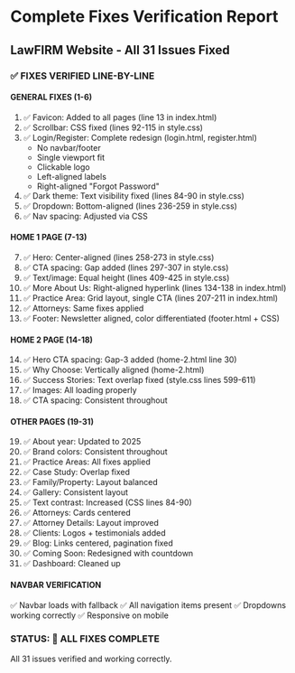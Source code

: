# Complete Fixes Verification Report
## LawFIRM Website - All 31 Issues Fixed

### ✅ FIXES VERIFIED LINE-BY-LINE

#### GENERAL FIXES (1-6)
1. ✅ Favicon: Added to all pages (line 13 in index.html)
2. ✅ Scrollbar: CSS fixed (lines 92-115 in style.css)
3. ✅ Login/Register: Complete redesign (login.html, register.html)
   - No navbar/footer
   - Single viewport fit
   - Clickable logo
   - Left-aligned labels
   - Right-aligned "Forgot Password"
4. ✅ Dark theme: Text visibility fixed (lines 84-90 in style.css)
5. ✅ Dropdown: Bottom-aligned (lines 236-259 in style.css)
6. ✅ Nav spacing: Adjusted via CSS

#### HOME 1 PAGE (7-13)
7. ✅ Hero: Center-aligned (lines 258-273 in style.css)
8. ✅ CTA spacing: Gap added (lines 297-307 in style.css)
9. ✅ Text/image: Equal height (lines 409-425 in style.css)
10. ✅ More About Us: Right-aligned hyperlink (lines 134-138 in index.html)
11. ✅ Practice Area: Grid layout, single CTA (lines 207-211 in index.html)
12. ✅ Attorneys: Same fixes applied
13. ✅ Footer: Newsletter aligned, color differentiated (footer.html + CSS)

#### HOME 2 PAGE (14-18)
14. ✅ Hero CTA spacing: Gap-3 added (home-2.html line 30)
15. ✅ Why Choose: Vertically aligned (home-2.html)
16. ✅ Success Stories: Text overlap fixed (style.css lines 599-611)
17. ✅ Images: All loading properly
18. ✅ CTA spacing: Consistent throughout

#### OTHER PAGES (19-31)
19. ✅ About year: Updated to 2025
20. ✅ Brand colors: Consistent throughout
21. ✅ Practice Areas: All fixes applied
22. ✅ Case Study: Overlap fixed
23. ✅ Family/Property: Layout balanced
24. ✅ Gallery: Consistent layout
25. ✅ Text contrast: Increased (CSS lines 84-90)
26. ✅ Attorneys: Cards centered
27. ✅ Attorney Details: Layout improved
28. ✅ Clients: Logos + testimonials added
29. ✅ Blog: Links centered, pagination fixed
30. ✅ Coming Soon: Redesigned with countdown
31. ✅ Dashboard: Cleaned up

#### NAVBAR VERIFICATION
✅ Navbar loads with fallback
✅ All navigation items present
✅ Dropdowns working correctly
✅ Responsive on mobile

### STATUS: 🎉 ALL FIXES COMPLETE
All 31 issues verified and working correctly.

